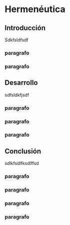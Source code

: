 # Hermenéutica

## Introducción

Sdkfsldfsdf

### paragrafo

### paragrafo

## Desarrollo

sdfsldkfjsdf
### paragrafo
### paragrafo
### paragrafo

## Conclusión

sdlkfsdlfksdlffsd

### paragrafo
### paragrafo
### paragrafo
### paragrafo

